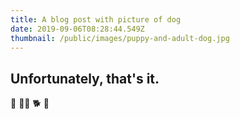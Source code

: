 ```yaml
---
title: A blog post with picture of dog
date: 2019-09-06T08:28:44.549Z
thumbnail: /public/images/puppy-and-adult-dog.jpg
---
```

## Unfortunately, that's it.

🦮 🐕‍🦺 🐕 🐩
